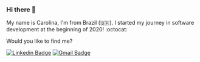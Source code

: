 ### Hi there 👋

My name is Carolina, I'm from Brazil (🇧🇷). I started my journey in software development at the beginning of 2020! :octocat:

Would you like to find me?

[![Linkedin Badge](https://img.shields.io/badge/-LinkedIn-blue?style=flat-square&logo=Linkedin&logoColor=white&link=https://www.linkedin.com/in/carolina-alves-branquinho-6176a8193/)](https://www.linkedin.com/in/carolina-alves-branquinho-6176a8193/)
[![Gmail Badge](https://img.shields.io/badge/-gmail-c14438?style=flat-square&logo=Gmail&logoColor=white&link=mailto:carol.a.branquinho@gmail.com)](mailto:carol.a.branquinho@gmail.com)


<!--
**carolinabranquinho/carolinabranquinho** is a ✨ _special_ ✨ repository because its `README.md` (this file) appears on your GitHub profile.

Here are some ideas to get you started:

- 🔭 I’m currently working on ...
- 🌱 I’m currently learning ...
- 👯 I’m looking to collaborate on ...
- 🤔 I’m looking for help with ...
- 💬 Ask me about ...
- 📫 How to reach me: ...
- 😄 Pronouns: ...
- ⚡ Fun fact: ...
-->
